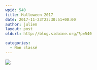 ```yaml
---
wpid: 540
title: Halloween 2017
date: 2017-11-23T22:30:51+00:00
author: julien
layout: post
oldurl: http://blog.sidoine.org/?p=540

categories:
  - Non classé
---
```


![](/media/2017/20171031_075231.jpg)